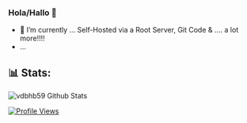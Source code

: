 ### Hola/Hallo 👋

- 🔭 I’m currently ... Self-Hosted via a Root Server, Git Code & .... a lot more!!!!
- ...
## 📊 Stats:
![vdbhb59 Github Stats](https://github-stats-alpha.vercel.app/api/?username=vdbhb59&include_all_commits=true)

<p>
<a href="https://hits.sh/github.com/vdbhb59/">
<img alt="Profile Views" src="https://hits.sh/github.com/vdbhb59.svg?style=for-the-badge&label=Visits"/>
</p>

<!--
**vdbhb59/vdbhb59** is a ✨ _special_ ✨ repository because its `README.md` (this file) appears on your GitHub profile.

Here are some ideas to get you started:

- 🔭 I’m currently working on ...
- 🌱 I’m currently learning ...
- 👯 I’m looking to collaborate on ...
- 🤔 I’m looking for help with ...
- 💬 Ask me about ...
- 📫 How to reach me: ...
- 😄 Pronouns: ...
- ⚡ Fun fact: ...

[![Header metrics](./metrics/header.svg)](#)
[![Repositories metrics](./metrics/repositories.svg)](#)
[![Languages plugin metrics](./metrics/plugin-languages.svg)](#)
[![Notable contributions plugin metrics](./metrics/plugin-notable.svg)](#)
[![Achievements plugin metrics](./metrics/plugin-achievements.svg)](#)

### Hi there 👋

<div align="center">
  <a href="https://github.com/vdbhb59">
  <img height="180em" src="https://github-readme-stats.vercel.app/api?username=vdbhb59&show_icons=true&theme=dark&include_all_commits=true&count_private=true"/>
  <img height="180em" src="https://github-readme-stats.vercel.app/api/top-langs/?username=vdbhb59&layout=compact&langs_count=7&theme=dark"/>
</div>

<div align="center">
  <a href="https://github.com/vdbhb59">
  <img height="180em" src="https://github-readme-stats.vercel.app/api?username=vdbhb59&show_icons=true&theme=dark&include_all_commits=true&count_private=true"/>
  <img height="180em" src="https://github-readme-stats.vercel.app/api/top-langs/?username=vdbhb59&layout=compact&langs_count=7&theme=dark"/>
  <img height="180em" src="https://github-readme-stats.vercel.app/api/top-langs/?username=vdbhb59&layout=compact&langs_count=7"/>
</div>
-->
